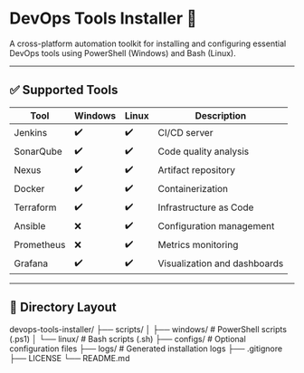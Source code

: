 # DevOps Tools Installer 🔧

A cross-platform automation toolkit for installing and configuring essential DevOps tools using PowerShell (Windows) and Bash (Linux).

---

## ✅ Supported Tools

| Tool        | Windows | Linux | Description                           |
|-------------|---------|--------|---------------------------------------|
| Jenkins     | ✔️      | ✔️     | CI/CD server                          |
| SonarQube   | ✔️      | ✔️     | Code quality analysis                 |
| Nexus       | ✔️      | ✔️     | Artifact repository                   |
| Docker      | ✔️      | ✔️     | Containerization                      |
| Terraform   | ✔️      | ✔️     | Infrastructure as Code                |
| Ansible     | ❌      | ✔️     | Configuration management              |
| Prometheus  | ❌      | ✔️     | Metrics monitoring                    |
| Grafana     | ✔️      | ✔️     | Visualization and dashboards          |

---

## 📁 Directory Layout

devops-tools-installer/
├── scripts/
│ ├── windows/ # PowerShell scripts (.ps1)
│ └── linux/ # Bash scripts (.sh)
├── configs/ # Optional configuration files
├── logs/ # Generated installation logs
├── .gitignore
├── LICENSE
└── README.md
